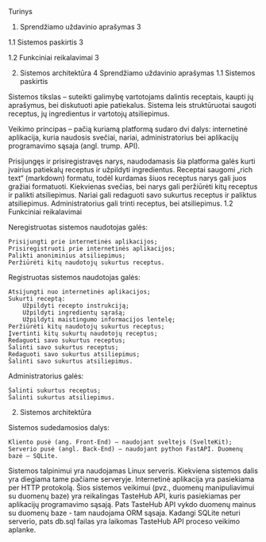 Turinys

1. Sprendžiamo uždavinio aprašymas 3

1.1 Sistemos paskirtis 3

1.2 Funkciniai reikalavimai 3

2. Sistemos architektūra 4
Sprendžiamo uždavinio aprašymas
1.1 Sistemos paskirtis

Sistemos tikslas – suteikti galimybę vartotojams dalintis receptais, kaupti jų aprašymus, bei diskutuoti apie patiekalus. Sistema leis struktūruotai saugoti receptus, jų ingredientus ir vartotojų atsiliepimus.

Veikimo principas – pačią kuriamą platformą sudaro dvi dalys: internetinė aplikacija, kuria naudosis svečiai, nariai, administratorius bei aplikacijų programavimo sąsaja (angl. trump. API).

Prisijungęs ir prisiregistravęs narys, naudodamasis šia platforma galės kurti įvairius patiekalų receptus ir užpildyti ingredientus. Receptai saugomi „rich text“ (markdown) formatu, todėl kurdamas šiuos receptus narys gali juos gražiai formatuoti. Kiekvienas svečias, bei narys gali peržiūrėti kitų receptus ir palikti atsiliepimus. Nariai gali redaguoti savo sukurtus receptus ir paliktus atsiliepimus. Administratorius gali trinti receptus, bei atsiliepimus.
1.2 Funkciniai reikalavimai

Neregistruotas sistemos naudotojas galės:

    Prisijungti prie internetinės aplikacijos;
    Prisiregistruoti prie internetinės aplikacijos;
    Palikti anoniminius atsiliepimus;
    Peržiūrėti kitų naudotojų sukurtus receptus.

Registruotas sistemos naudotojas galės:

    Atsijungti nuo internetinės aplikacijos;
    Sukurti receptą:
        Užpildyti recepto instrukciją;
        Užpildyti ingredientų sąrašą;
        Užpildyti maistingumo informacijos lentelę;
    Peržiūrėti kitų naudotojų sukurtus receptus;
    Įvertinti kitų sukurtų naudotojų receptus;
    Redaguoti savo sukurtus receptus;
    Šalinti savo sukurtus receptus;
    Redaguoti savo sukurtus atsiliepimus;
    Šalinti savo sukurtus atsiliepimus.

Administratorius galės:

    Šalinti sukurtus receptus;
    Šalinti sukurtus atsiliepimus.

2. Sistemos architektūra

Sistemos sudedamosios dalys:

    Kliento pusė (ang. Front-End) – naudojant sveltejs (SvelteKit);
    Serverio pusė (angl. Back-End) – naudojant python FastAPI. Duomenų bazė – SQLite.

Sistemos talpinimui yra naudojamas Linux serveris. Kiekviena sistemos dalis yra diegiama tame pačiame serveryje. Internetinė aplikacija yra pasiekiama per HTTP protokolą. Šios sistemos veikimui (pvz., duomenų manipuliavimui su duomenų baze) yra reikalingas TasteHub API, kuris pasiekiamas per aplikacijų programavimo sąsają. Pats TasteHub API vykdo duomenų mainus su duomenų baze - tam naudojama ORM sąsaja. Kadangi SQLite neturi serverio, pats db.sql failas yra laikomas TasteHub API proceso veikimo aplanke.
